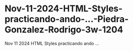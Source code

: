 # Nov-11-2024-HTML-Styles-practicando-ando-...-Piedra-Gonzalez-Rodrigo-3w-1204
Nov 11 2024 HTML Styles practicando ando ... 
